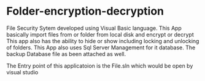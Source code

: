 # Folder-encryption-decryption
File Security Sytem developed using Visual Basic language. This App basically import files from or folder from local disk and encrypt or decrypt
This app also has the ability to hide or show including locking and unlocking of folders.
This App also uses Sql Server Management for it database. The backup Database file as been attached as well.

The Entry point of this applicatoion is the File.sln which would be open by visual studio
